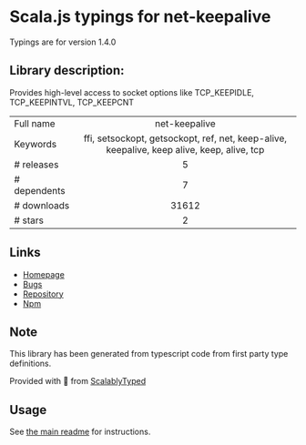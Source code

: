 
# Scala.js typings for net-keepalive

Typings are for version 1.4.0

## Library description:
Provides high-level access to socket options like TCP_KEEPIDLE, TCP_KEEPINTVL, TCP_KEEPCNT

|                    |                 |
| ------------------ | :-------------: |
| Full name          | net-keepalive |
| Keywords           | ffi, setsockopt, getsockopt, ref, net, keep-alive, keepalive, keep alive, keep, alive, tcp |
| # releases         | 5 |
| # dependents       | 7 |
| # downloads        | 31612 |
| # stars            | 2 |

## Links
- [Homepage](https://github.com/hertzg/node-net-keepalive)
- [Bugs](https://github.com/hertzg/node-net-keepalive/issues)
- [Repository](https://github.com/hertzg/node-net-keepalive)
- [Npm](https://www.npmjs.com/package/net-keepalive)
    


## Note
This library has been generated from typescript code from first party type definitions.

Provided with :purple_heart: from [ScalablyTyped](https://github.com/oyvindberg/ScalablyTyped)

## Usage
See [the main readme](../../readme.md) for instructions.


